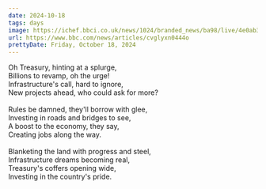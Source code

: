 ```yaml
---
date: 2024-10-18
tags: days
image: https://ichef.bbci.co.uk/news/1024/branded_news/ba98/live/4e0ab390-8cb8-11ef-a464-bf92173bbfab.jpg
url: https://www.bbc.com/news/articles/cvglyxn0444o
prettyDate: Friday, October 18, 2024
---
```

Oh Treasury, hinting at a splurge,<br>Billions to revamp, oh the urge!<br>Infrastructure's call, hard to ignore,<br>New projects ahead, who could ask for more?<br><br>Rules be damned, they'll borrow with glee,<br>Investing in roads and bridges to see,<br>A boost to the economy, they say,<br>Creating jobs along the way.<br><br>Blanketing the land with progress and steel,<br>Infrastructure dreams becoming real,<br>Treasury's coffers opening wide,<br>Investing in the country's pride.